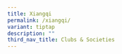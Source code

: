 ```yaml
---
title: Xiangqi
permalink: /xiangqi/
variant: tiptap
description: ""
third_nav_title: Clubs & Societies
---
```

<p></p>